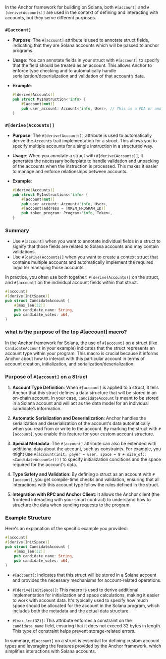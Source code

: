In the Anchor framework for building on Solana, both `#[account]` and `#[derive(Accounts)]` are used in 
the context of defining and interacting with accounts, but they serve different purposes.

### `#[account]`

- **Purpose**: The `#[account]` attribute is used to annotate struct fields, indicating that they are Solana accounts which will be passed to anchor programs.
  
- **Usage**: You can annotate fields in your struct with `#[account]` to specify that the field should be treated as an account. This allows Anchor to enforce type checking and to automatically handle serialization/deserialization and validation of that account’s data.

- **Example**:
  ```rust
  #[derive(Accounts)]
  pub struct MyInstruction<'info> {
      #[account(mut)]
      pub user_account: Account<'info, User>, // This is a PDA or another account
  }
  ```

### `#[derive(Accounts)]`

- **Purpose**: The `#[derive(Accounts)]` attribute is used to automatically derive the `Accounts` trait implementation for a struct. This allows you to specify multiple accounts for a single instruction in a structured way.

- **Usage**: When you annotate a struct with `#[derive(Accounts)]`, it generates the necessary boilerplate to handle validation and unpacking of the accounts when the instruction is processed. This makes it easier to manage and enforce relationships between accounts.

- **Example**:
  ```rust
  #[derive(Accounts)]
  pub struct MyInstructions<'info> {
      #[account(mut)]
      pub user_account: Account<'info, User>,
      #[account(address = TOKEN_PROGRAM_ID)]
      pub token_program: Program<'info, Token>,
  }
  ```

### Summary

- Use `#[account]` when you want to annotate individual fields in a struct to signify that those fields are 
  related to Solana accounts and may contain validations.
- Use `#[derive(Accounts)]` when you want to create a context struct that contains multiple accounts and 
  automatically implement the required logic for managing those accounts.

In practice, you often use both together: `#[derive(Accounts)]` on the struct, and `#[account]` on the 
  individual account fields within that struct.












```rust
#[account]
#[derive(InitSpace)]
pub struct CandidateAccount {
    #[max_len(32)]
    pub candidate_name: String,
    pub candidate_votes: u64,
}
```
### what is the purpose of the top #[account] macro?


In the Anchor framework for Solana, the use of `#[account]` on a struct (like `CandidateAccount` in your example) 
    indicates that the struct represents an account type within your program. This macro is crucial because it 
    informs Anchor about how to interact with this particular account in terms of account creation, 
    initialization, and serialization/deserialization.

### Purpose of `#[account]` on a Struct

1. **Account Type Definition**: When `#[account]` is applied to a struct, it tells Anchor that this struct 
    defines a data structure that will be stored in an on-chain account. In your case, `CandidateAccount` 
    is meant to be stored in a Solana account and will act as the data model for an individual candidate’s information.

2. **Automatic Serialization and Deserialization**: Anchor handles the serialization and deserialization of the 
    account's data automatically when you read from or write to the account. By marking the struct with `#[account]`, 
    you enable this feature for your custom account structure.

3. **Special Metadata**: The `#[account]` attribute can also be extended with additional data about the account, 
    such as constraints. For example, you might use `#[account(init, payer = user, space = 8 + size_of::<CandidateAccount>())]` 
    to specify initialization conditions and the space required for the account's data.

4. **Type Safety and Validation**: By defining a struct as an account with `#[account]`, you get compile-time 
    checks and validation, ensuring that all interactions with this account type follow the rules defined 
    in the struct.

5. **Integration with RPC and Anchor Client**: It allows the Anchor client (the frontend interacting with your 
    smart contract) to understand how to structure the data when sending requests to the program.

### Example Structure

Here's an explanation of the specific example you provided:

```rust
#[account]
#[derive(InitSpace)]
pub struct CandidateAccount {
    #[max_len(32)]
    pub candidate_name: String,
    pub candidate_votes: u64,
}
```

- `#[account]`: Indicates that this struct will be stored in a Solana account and provides the necessary mechanisms 
    for account-related operations.
  
- `#[derive(InitSpace)]`: This macro is used to derive additional implementation for initialization and space 
    calculations, making it easier to work with account data. It's typically used to specify how much space 
    should be allocated for the account in the Solana program, which includes both the metadata and the actual 
    data structure.

- `#[max_len(32)]`: This attribute enforces a constraint on the `candidate_name` field, ensuring that it does 
    not exceed 32 bytes in length. This type of constraint helps prevent storage-related errors.

In summary, `#[account]` on a struct is essential for defining custom account types and leveraging the 
    features provided by the Anchor framework, which simplifies interactions with Solana accounts.
